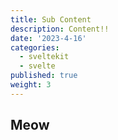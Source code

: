 ```yaml
---
title: Sub Content
description: Content!!
date: '2023-4-16'
categories:
  - sveltekit
  - svelte
published: true
weight: 3
---
```


## Meow